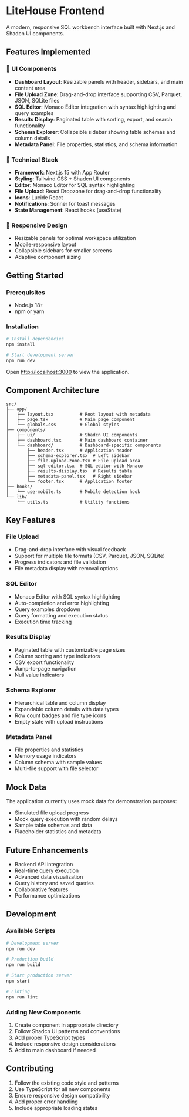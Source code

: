 # LiteHouse Frontend

A modern, responsive SQL workbench interface built with Next.js and Shadcn UI components.

## Features Implemented

### 🎨 UI Components

- **Dashboard Layout**: Resizable panels with header, sidebars, and main content area
- **File Upload Zone**: Drag-and-drop interface supporting CSV, Parquet, JSON, SQLite files
- **SQL Editor**: Monaco Editor integration with syntax highlighting and query examples
- **Results Display**: Paginated table with sorting, export, and search functionality
- **Schema Explorer**: Collapsible sidebar showing table schemas and column details
- **Metadata Panel**: File properties, statistics, and schema information

### 🔧 Technical Stack

- **Framework**: Next.js 15 with App Router
- **Styling**: Tailwind CSS + Shadcn UI components
- **Editor**: Monaco Editor for SQL syntax highlighting
- **File Upload**: React Dropzone for drag-and-drop functionality
- **Icons**: Lucide React
- **Notifications**: Sonner for toast messages
- **State Management**: React hooks (useState)

### 📱 Responsive Design

- Resizable panels for optimal workspace utilization
- Mobile-responsive layout
- Collapsible sidebars for smaller screens
- Adaptive component sizing

## Getting Started

### Prerequisites

- Node.js 18+
- npm or yarn

### Installation

```bash
# Install dependencies
npm install

# Start development server
npm run dev
```

Open [http://localhost:3000](http://localhost:3000) to view the application.

## Component Architecture

```
src/
├── app/
│   ├── layout.tsx          # Root layout with metadata
│   ├── page.tsx            # Main page component
│   └── globals.css         # Global styles
├── components/
│   ├── ui/                 # Shadcn UI components
│   ├── dashboard.tsx       # Main dashboard container
│   └── dashboard/          # Dashboard-specific components
│       ├── header.tsx      # Application header
│       ├── schema-explorer.tsx  # Left sidebar
│       ├── file-upload-zone.tsx # File upload area
│       ├── sql-editor.tsx  # SQL editor with Monaco
│       ├── results-display.tsx  # Results table
│       ├── metadata-panel.tsx   # Right sidebar
│       └── footer.tsx      # Application footer
├── hooks/
│   └── use-mobile.ts       # Mobile detection hook
└── lib/
    └── utils.ts            # Utility functions
```

## Key Features

### File Upload

- Drag-and-drop interface with visual feedback
- Support for multiple file formats (CSV, Parquet, JSON, SQLite)
- Progress indicators and file validation
- File metadata display with removal options

### SQL Editor

- Monaco Editor with SQL syntax highlighting
- Auto-completion and error highlighting
- Query examples dropdown
- Query formatting and execution status
- Execution time tracking

### Results Display

- Paginated table with customizable page sizes
- Column sorting and type indicators
- CSV export functionality
- Jump-to-page navigation
- Null value indicators

### Schema Explorer

- Hierarchical table and column display
- Expandable column details with data types
- Row count badges and file type icons
- Empty state with upload instructions

### Metadata Panel

- File properties and statistics
- Memory usage indicators
- Column schema with sample values
- Multi-file support with file selector

## Mock Data

The application currently uses mock data for demonstration purposes:

- Simulated file upload progress
- Mock query execution with random delays
- Sample table schemas and data
- Placeholder statistics and metadata

## Future Enhancements

- Backend API integration
- Real-time query execution
- Advanced data visualization
- Query history and saved queries
- Collaborative features
- Performance optimizations

## Development

### Available Scripts

```bash
# Development server
npm run dev

# Production build
npm run build

# Start production server
npm start

# Linting
npm run lint
```

### Adding New Components

1. Create component in appropriate directory
2. Follow Shadcn UI patterns and conventions
3. Add proper TypeScript types
4. Include responsive design considerations
5. Add to main dashboard if needed

## Contributing

1. Follow the existing code style and patterns
2. Use TypeScript for all new components
3. Ensure responsive design compatibility
4. Add proper error handling
5. Include appropriate loading states
